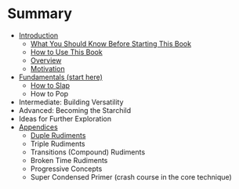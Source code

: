 # Summary

* [Introduction](README.md)
  * [What You Should Know Before Starting This Book](who-this-book-is-for.md)
  * [How to Use This Book](how-to-use-this-book.md)
  * [Overview](overview.md)
  * [Motivation](motivation.md)
* [Fundamentals \(start here\)](fundamentals-start-here.md)
  * [How to Slap](fundamentals-start-here/how-to-slap.md)
  * How to Pop
* Intermediate: Building Versatility
* Advanced: Becoming the Starchild
* Ideas for Further Exploration
* [Appendices](appendices.md)
  * [Duple Rudiments](appendices/basic-rudiments.md)
  * Triple Rudiments
  * Transitions \(Compound\) Rudiments
  * Broken Time Rudiments
  * Progressive Concepts
  * Super Condensed Primer \(crash course in the core technique\)

